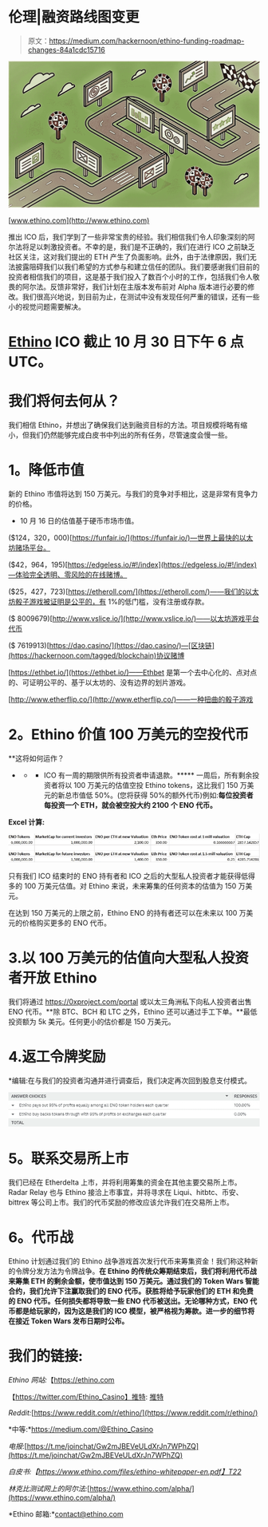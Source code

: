 # 伦理|融资路线图变更

> 原文：<https://medium.com/hackernoon/ethino-funding-roadmap-changes-84a1cdc15716>

![](img/b6e6c5433ec2e66d2939e5007653ed8d.png)

[www.ethino.com](http://www.ethino.com)

推出 ICO 后，我们学到了一些非常宝贵的经验。我们相信我们令人印象深刻的阿尔法将足以刺激投资者。不幸的是，我们是不正确的，我们在进行 ICO 之前缺乏社区关注，这对我们提出的 ETH 产生了负面影响。此外，由于法律原因，我们无法披露阻碍我们以我们希望的方式参与和建立信任的团队。我们要感谢我们目前的投资者相信我们的项目，这是基于我们投入了数百个小时的工作，包括我们令人敬畏的阿尔法。反馈非常好，我们计划在主版本发布前对 Alpha 版本进行必要的修改。我们很高兴地说，到目前为止，在测试中没有发现任何严重的错误，还有一些小的视觉问题需要解决。

# [**Ethino**](http://www.ethino.com) **ICO 截止 10 月 30 日下午 6 点 UTC。**

# 我们将何去何从？

我们相信 Ethino，并想出了确保我们达到融资目标的方法。项目规模将略有缩小，但我们仍然能够完成白皮书中列出的所有任务，尽管速度会慢一些。

# **1。降低市值**

新的 Ethino 市值将达到 150 万美元。与我们的竞争对手相比，这是非常有竞争力的价格。

* 10 月 16 日的估值基于硬币市场市值。

($124，320，000)[https://funfair.io/](https://funfair.io/)—世界上最快的以太坊赌场平台。

($42，964，195)[https://edgeless.io/#!/index](https://edgeless.io/#!/index)—体验完全透明、零风险的在线赌博。

($25，427，723)[https://etheroll.com/](https://etheroll.com/)——我们的以太坊骰子游戏被证明是公平的，有 1%的低门槛，没有注册或存款。

($ 8009679)[http://www.vslice.io/](http://www.vslice.io/)——以太坊游戏平台代币

($ 7619913)[https://dao.casino/](https://dao.casino/)—[区块链](https://hackernoon.com/tagged/blockchain)协议赌博

[https://ethbet.io/](https://ethbet.io/)——Ethbet 是第一个去中心化的、点对点的、可证明公平的、基于以太坊的、没有边界的划片游戏。

[http://www.etherflip.co/](http://www.etherflip.co/)——一种扭曲的骰子游戏

# **2。Ethino** 价值 100 万美元的空投代币

**这将如何运作？
* * * ICO 有一周的期限供所有投资者申请退款。***** 一周后，所有剩余投资者将以 100 万美元的估值空投 Ethino tokens，这比我们 150 万美元的新总市值低 50%。(您将获得 50%的额外代币)例如:**每位投资者每投资一个 ETH，就会被空投大约 2100 个 ENO 代币。**

**Excel 计算:**

![](img/0f9a6cd558339f8230c9b102e488ac1e.png)

只有我们 ICO 结束时的 ENO 持有者和 ICO 之后的大型私人投资者才能获得低得多的 100 万美元估值。对 Ethino 来说，未来筹集的任何资本的估值为 150 万美元。

在达到 150 万美元的上限之前，Ethino ENO 的持有者还可以在未来以 100 万美元的价格购买更多的 ENO 代币。

# 3.**以 100 万美元的估值向大型私人投资者开放 Ethino**

我们将通过 https://0xproject.com/portal 或以太三角洲私下向私人投资者出售 ENO 代币。**除 BTC、BCH 和 LTC 之外，Ethino 还可以通过手工下单。**最低投资额为 5k 美元。任何更小的估价都是 150 万美元。

# 4.**返工令牌奖励**

*编辑:在与我们的投资者沟通并进行调查后，我们决定再次回到股息支付模式。

![](img/cafd449c8cf0a2469c0c16f7ac870314.png)

# **5。联系交易所上市**

我们已经在 Etherdelta 上市，并将利用筹集的资金在其他主要交易所上市。Radar Relay 也与 Ethino 接洽上市事宜，并将寻求在 Liqui、hitbtc、币安、bittrex 等公司上市。我们的代币奖励的修改应该允许我们在交易所上市。

# **6。代币战**

Ethino 计划通过我们的 Ethino 战争游戏首次发行代币来筹集资金！我们称这种新的令牌分发方法为令牌战争。**在 Ethino 的传统众筹期结束后，我们将利用代币战来筹集 ETH 的剩余金额，使市值达到 150 万美元。通过我们的 Token Wars 智能合约，我们允许下注赢取我们的 ENO 代币。获胜将给予玩家他们的 ETH 和免费的 ENO 代币。任何损失都将导致一些 ENO 代币被送出。无论哪种方式，ENO 代币都是给玩家的，因为这是我们的 ICO 模型，被严格视为筹款。进一步的细节将在接近 Token Wars 发布日期时公布。**

# 我们的链接:

*Ethino 网站:*【https://ethino.com 

【https://twitter.com/Ethino_Casino】推特: [推特](https://twitter.com/Ethino_Casino)

*Reddit:*[https://www.reddit.com/r/ethino/](https://www.reddit.com/r/ethino/)

*中等:*https://medium.com/@Ethino_Casino

*电报*:[https://t.me/joinchat/Gw2mJBEVeULdXrJn7WPhZQ](https://t.me/joinchat/Gw2mJBEVeULdXrJn7WPhZQ)

*白皮书:【https://www.ethino.com/files/ethino-whitepaper-en.pdf】T22*

*林克比测试网上的阿尔法:*[https://www.ethino.com/alpha/](https://www.ethino.com/alpha/)

*Ethino 邮箱:*contact@ethino.com